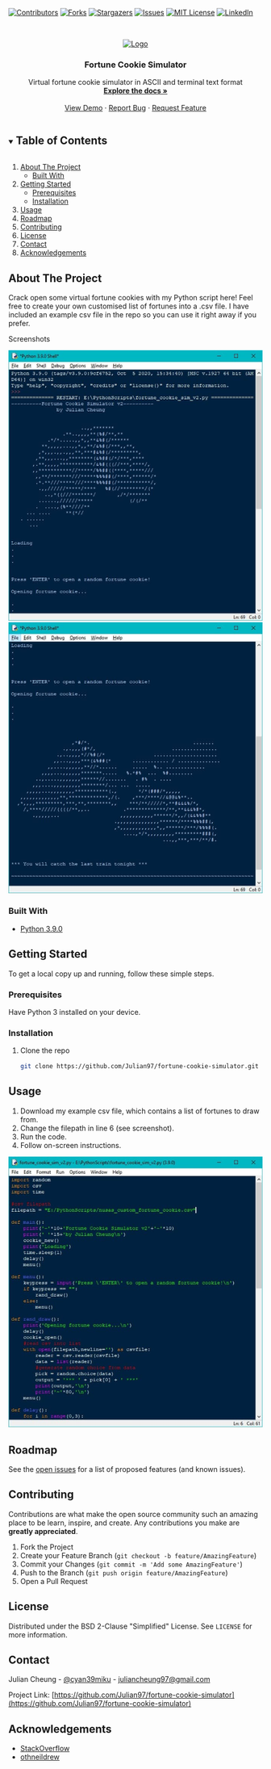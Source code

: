 <!--
*** Thanks for checking out the Best-README-Template. If you have a suggestion
*** that would make this better, please fork the repo and create a pull request
*** or simply open an issue with the tag "enhancement".
*** Thanks again! Now go create something AMAZING! :D
***
***
***
*** To avoid retyping too much info. Do a search and replace for the following:
*** github_username, repo_name, twitter_handle, email, project_title, project_description
-->



<!-- PROJECT SHIELDS -->
<!--
*** I'm using markdown "reference style" links for readability.
*** Reference links are enclosed in brackets [ ] instead of parentheses ( ).
*** See the bottom of this document for the declaration of the reference variables
*** for contributors-url, forks-url, etc. This is an optional, concise syntax you may use.
*** https://www.markdownguide.org/basic-syntax/#reference-style-links
-->
[![Contributors][contributors-shield]][contributors-url]
[![Forks][forks-shield]][forks-url]
[![Stargazers][stars-shield]][stars-url]
[![Issues][issues-shield]][issues-url]
[![MIT License][license-shield]][license-url]
[![LinkedIn][linkedin-shield]][linkedin-url]



<!-- PROJECT LOGO -->
<br />
<p align="center">
  <a href="https://github.com/Julian97/fortune-cookie-simulator">
    <img src="https://thumbs.dreamstime.com/b/fortune-cookie-isolated-white-background-34433923.jpg" alt="Logo" width="80" height="80">
  </a>

  <h3 align="center">Fortune Cookie Simulator</h3>

  <p align="center">
    Virtual fortune cookie simulator in ASCII and terminal text format
    <br />
    <a href="https://github.com/Julian97/fortune-cookie-simulator"><strong>Explore the docs »</strong></a>
    <br />
    <br />
    <a href="https://www.twitch.tv/videos/889835374">View Demo</a>
    ·
    <a href="https://github.com/Julian97/fortune-cookie-simulator/issues">Report Bug</a>
    ·
    <a href="https://github.com/Julian97/fortune-cookie-simulator/issues">Request Feature</a>
  </p>
</p>



<!-- TABLE OF CONTENTS -->
<details open="open">
  <summary><h2 style="display: inline-block">Table of Contents</h2></summary>
  <ol>
    <li>
      <a href="#about-the-project">About The Project</a>
      <ul>
        <li><a href="#built-with">Built With</a></li>
      </ul>
    </li>
    <li>
      <a href="#getting-started">Getting Started</a>
      <ul>
        <li><a href="#prerequisites">Prerequisites</a></li>
        <li><a href="#installation">Installation</a></li>
      </ul>
    </li>
    <li><a href="#usage">Usage</a></li>
    <li><a href="#roadmap">Roadmap</a></li>
    <li><a href="#contributing">Contributing</a></li>
    <li><a href="#license">License</a></li>
    <li><a href="#contact">Contact</a></li>
    <li><a href="#acknowledgements">Acknowledgements</a></li>
  </ol>
</details>



<!-- ABOUT THE PROJECT -->
## About The Project

Crack open some virtual fortune cookies with my Python script here! Feel free to create your own customised list of fortunes into a .csv file. I have included an example csv file in the repo so you can use it right away if you prefer.

Screenshots

![screenshot 1](https://github.com/Julian97/fortune-cookie-simulator/blob/main/photo_2021-01-27_14-55-22.jpg?raw=true)
![screenshot 2](https://github.com/Julian97/fortune-cookie-simulator/blob/main/photo_2021-01-27_14-55-23.jpg?raw=true)


### Built With

* [Python 3.9.0](https://www.python.org/downloads/)



<!-- GETTING STARTED -->
## Getting Started

To get a local copy up and running, follow these simple steps.

### Prerequisites

Have Python 3 installed on your device.

### Installation

1. Clone the repo
   ```sh
   git clone https://github.com/Julian97/fortune-cookie-simulator.git
   ```


<!-- USAGE EXAMPLES -->
## Usage

1. Download my example csv file, which contains a list of fortunes to draw from.
2. Change the filepath in line 6 (see screenshot).
3. Run the code.
4. Follow on-screen instructions.

![replace the filepath with yours in line 6](https://github.com/Julian97/fortune-cookie-simulator/blob/main/photo_2021-01-27_15-22-47.jpg?raw=true)

<!-- ROADMAP -->
## Roadmap

See the [open issues](https://github.com/Julian97/fortune-cookie-simulator/issues) for a list of proposed features (and known issues).



<!-- CONTRIBUTING -->
## Contributing

Contributions are what make the open source community such an amazing place to be learn, inspire, and create. Any contributions you make are **greatly appreciated**.

1. Fork the Project
2. Create your Feature Branch (`git checkout -b feature/AmazingFeature`)
3. Commit your Changes (`git commit -m 'Add some AmazingFeature'`)
4. Push to the Branch (`git push origin feature/AmazingFeature`)
5. Open a Pull Request



<!-- LICENSE -->
## License

Distributed under the BSD 2-Clause "Simplified" License. See `LICENSE` for more information.



<!-- CONTACT -->
## Contact

Julian Cheung - [@cyan39miku](https://www.instagram.com/cyan39miku/) - juliancheung97@gmail.com

Project Link: [https://github.com/Julian97/fortune-cookie-simulator](https://github.com/Julian97/fortune-cookie-simulator)



<!-- ACKNOWLEDGEMENTS -->
## Acknowledgements

* [StackOverflow](https://stackoverflow.com/)
* [othneildrew](https://github.com/othneildrew/Best-README-Template)





<!-- MARKDOWN LINKS & IMAGES -->
<!-- https://www.markdownguide.org/basic-syntax/#reference-style-links -->
[contributors-shield]: https://img.shields.io/github/contributors/Julian97/fortune-cookie-simulator.svg?style=for-the-badge
[contributors-url]: https://github.com/Julian97/fortune-cookie-simulator/graphs/contributors
[forks-shield]: https://img.shields.io/github/forks/Julian97/fortune-cookie-simulator.svg?style=for-the-badge
[forks-url]: https://github.com/Julian97/fortune-cookie-simulator/network/members
[stars-shield]: https://img.shields.io/github/stars/Julian97/fortune-cookie-simulator.svg?style=for-the-badge
[stars-url]: https://github.com/Julian97/fortune-cookie-simulator/stargazers
[issues-shield]: https://img.shields.io/github/issues/Julian97/fortune-cookie-simulator.svg?style=for-the-badge
[issues-url]: https://github.com/Julian97/fortune-cookie-simulator/issues
[license-shield]: https://img.shields.io/github/license/Julian97/fortune-cookie-simulator.svg?style=for-the-badge
[license-url]: https://github.com/Julian97/fortune-cookie-simulator/blob/master/LICENSE.txt
[linkedin-shield]: https://img.shields.io/badge/-LinkedIn-black.svg?style=for-the-badge&logo=linkedin&colorB=555
[linkedin-url]: https://www.linkedin.com/in/juliancheung97/

